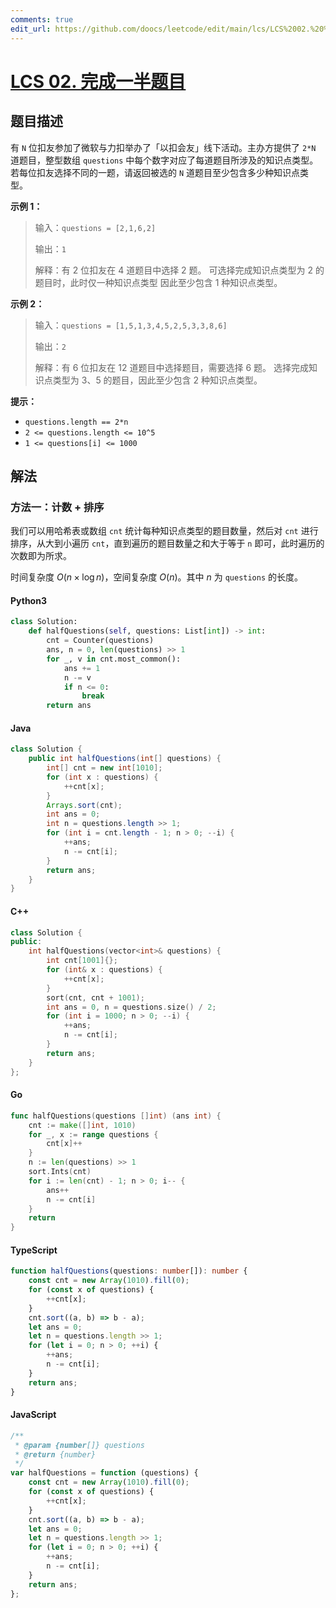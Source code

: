 ```yaml
---
comments: true
edit_url: https://github.com/doocs/leetcode/edit/main/lcs/LCS%2002.%20%E5%AE%8C%E6%88%90%E4%B8%80%E5%8D%8A%E9%A2%98%E7%9B%AE/README.md
---
```


<!-- problem:start -->

# [LCS 02. 完成一半题目](https://leetcode.cn/problems/WqXACV/)

## 题目描述

<!-- description:start -->

有 `N` 位扣友参加了微软与力扣举办了「以扣会友」线下活动。主办方提供了 `2*N` 道题目，整型数组 `questions` 中每个数字对应了每道题目所涉及的知识点类型。
若每位扣友选择不同的一题，请返回被选的 `N` 道题目至少包含多少种知识点类型。

**示例 1：**

> 输入：`questions = [2,1,6,2]`
>
> 输出：`1`
>
> 解释：有 2 位扣友在 4 道题目中选择 2 题。
> 可选择完成知识点类型为 2 的题目时，此时仅一种知识点类型
> 因此至少包含 1 种知识点类型。

**示例 2：**

> 输入：`questions = [1,5,1,3,4,5,2,5,3,3,8,6]`
>
> 输出：`2`
>
> 解释：有 6 位扣友在 12 道题目中选择题目，需要选择 6 题。
> 选择完成知识点类型为 3、5 的题目，因此至少包含 2 种知识点类型。

**提示：**

-   `questions.length == 2*n`
-   `2 <= questions.length <= 10^5`
-   `1 <= questions[i] <= 1000`

<!-- description:end -->

## 解法

<!-- solution:start -->

### 方法一：计数 + 排序

我们可以用哈希表或数组 `cnt` 统计每种知识点类型的题目数量，然后对 `cnt` 进行排序，从大到小遍历 `cnt`，直到遍历的题目数量之和大于等于 `n` 即可，此时遍历的次数即为所求。

时间复杂度 $O(n \times \log n)$，空间复杂度 $O(n)$。其中 $n$ 为 `questions` 的长度。

<!-- tabs:start -->

#### Python3

```python
class Solution:
    def halfQuestions(self, questions: List[int]) -> int:
        cnt = Counter(questions)
        ans, n = 0, len(questions) >> 1
        for _, v in cnt.most_common():
            ans += 1
            n -= v
            if n <= 0:
                break
        return ans
```

#### Java

```java
class Solution {
    public int halfQuestions(int[] questions) {
        int[] cnt = new int[1010];
        for (int x : questions) {
            ++cnt[x];
        }
        Arrays.sort(cnt);
        int ans = 0;
        int n = questions.length >> 1;
        for (int i = cnt.length - 1; n > 0; --i) {
            ++ans;
            n -= cnt[i];
        }
        return ans;
    }
}
```

#### C++

```cpp
class Solution {
public:
    int halfQuestions(vector<int>& questions) {
        int cnt[1001]{};
        for (int& x : questions) {
            ++cnt[x];
        }
        sort(cnt, cnt + 1001);
        int ans = 0, n = questions.size() / 2;
        for (int i = 1000; n > 0; --i) {
            ++ans;
            n -= cnt[i];
        }
        return ans;
    }
};
```

#### Go

```go
func halfQuestions(questions []int) (ans int) {
	cnt := make([]int, 1010)
	for _, x := range questions {
		cnt[x]++
	}
	n := len(questions) >> 1
	sort.Ints(cnt)
	for i := len(cnt) - 1; n > 0; i-- {
		ans++
		n -= cnt[i]
	}
	return
}
```

#### TypeScript

```ts
function halfQuestions(questions: number[]): number {
    const cnt = new Array(1010).fill(0);
    for (const x of questions) {
        ++cnt[x];
    }
    cnt.sort((a, b) => b - a);
    let ans = 0;
    let n = questions.length >> 1;
    for (let i = 0; n > 0; ++i) {
        ++ans;
        n -= cnt[i];
    }
    return ans;
}
```

#### JavaScript

```js
/**
 * @param {number[]} questions
 * @return {number}
 */
var halfQuestions = function (questions) {
    const cnt = new Array(1010).fill(0);
    for (const x of questions) {
        ++cnt[x];
    }
    cnt.sort((a, b) => b - a);
    let ans = 0;
    let n = questions.length >> 1;
    for (let i = 0; n > 0; ++i) {
        ++ans;
        n -= cnt[i];
    }
    return ans;
};
```

<!-- tabs:end -->

<!-- solution:end -->

<!-- problem:end -->
